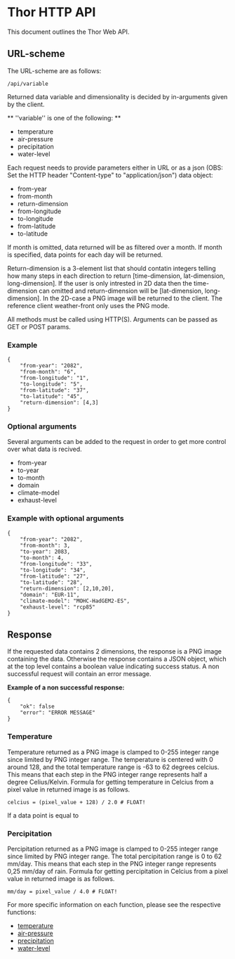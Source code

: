 # Thor HTTP API

This document outlines the Thor Web API.

## URL-scheme

The URL-scheme are as follows:

```
/api/variable
```

Returned data variable and dimensionality is decided by in-arguments given by the client. 

** ''variable'' is one of the following: **

- temperature
- air-pressure
- precipitation
- water-level


Each request needs to provide parameters either in URL or as a json (OBS: Set the HTTP header "Content-type" to "application/json") data object: 

- from-year
- from-month
- return-dimension
- from-longitude
- to-longitude
- from-latitude
- to-latitude

If month is omitted, data returned will be as filtered over a month. If month is specified, data points for each day will be returned. 

Return-dimension is a 3-element list that should contatin integers telling how many steps in each direction to return [time-dimension, lat-dimension, long-dimension]. If the user is only intrested in 2D data then the time-dimension can omitted and return-dimension will be [lat-dimension, long-dimension]. In the 2D-case a PNG image will be returned to the client. The reference client weather-front only uses the PNG mode.

All methods must be called using HTTP(S). Arguments can be passed as GET or POST params.

### Example

```
{
	"from-year": "2082",
	"from-month": "6",
	"from-longitude": "1",
	"to-longitude": "5",
	"from-latitude": "37",
	"to-latitude": "45",
	"return-dimension": [4,3]
}
```
### Optional arguments
Several arguments can be added to the request in order to get more control over what data is recived.

- from-year
- to-year
- to-month 
- domain
- climate-model
- exhaust-level

### Example with optional arguments

```
{
	"from-year": "2082",
	"from-month": 3,
	"to-year": 2083,
	"to-month": 4,
	"from-longitude": "33",
	"to-longitude": "34",
	"from-latitude": "27",
	"to-latitude": "28",
	"return-dimension": [2,10,20],
	"domain": "EUR-11",
	"climate-model": "MOHC-HadGEM2-ES",
	"exhaust-level": "rcp85"
}
```

## Response

If the requested data contains 2 dimensions, the response is a PNG image containing the data. Otherwise the response contains a JSON object, which at the top level contains a boolean value indicating success status. A non successful request will contain an error message. 

**Example of a non successful response:** 

```
{
    "ok": false
    "error": "ERROR MESSAGE"
}
```

### Temperature

Temperature returned as a PNG image is clamped to 0-255 integer range since limited by PNG integer range. The temperature is centered with 0 around 128, and the total temperature range is -63 to 62 degrees celcius. This means that each step in the PNG integer range represents half a degree Celius/Kelvin. Formula for getting temperature in Celcius from a pixel value in returned image is as follows.

```
celcius = (pixel_value + 128) / 2.0 # FLOAT!
```

If a data point is equal to 

### Percipitation

Percipitation returned as a PNG image is clamped to 0-255 integer range since limited by PNG integer range. The total percipitation range is 0 to 62 mm/day. This means that each step in the PNG integer range represents 0,25 mm/day of rain. Formula for getting percipitation in Celcius from a pixel value in returned image is as follows.

```
mm/day = pixel_value / 4.0 # FLOAT!
```



For more specific information on each function, please see the respective functions:

- [temperature](temperature.md)
- [air-pressure](air-pressure.md)
- [precipitation](precipitation.md)
- [water-level](water-level.md)

